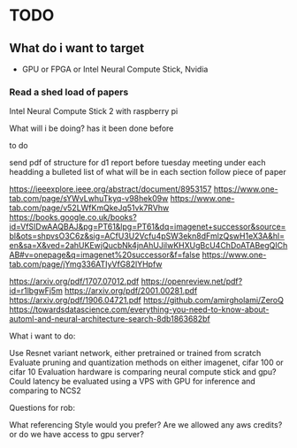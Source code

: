 # TODO

## What do i want to target

- GPU or FPGA or Intel Neural Compute Stick, Nvidia

### Read a shed load of papers

Intel Neural Compute Stick 2 with raspberry pi

What will i be doing? has it been done before

to do

send pdf of structure for d1 report before tuesday meeting
under each headding a bulleted list of what will be in each section
follow piece of paper

https://ieeexplore.ieee.org/abstract/document/8953157
https://www.one-tab.com/page/sYWvLwhuTkyq-v98hek09w
https://www.one-tab.com/page/v52LWfKmQkeJq51vk7RVhw
https://books.google.co.uk/books?id=VfSIDwAAQBAJ&pg=PT61&lpg=PT61&dq=imagenet+successor&source=bl&ots=shpvsO3C6z&sig=ACfU3U2Vcfu4pSW3ekn8dFmlzQswH1eX3A&hl=en&sa=X&ved=2ahUKEwjQucbNk4jnAhUJilwKHXUgBcU4ChDoATABegQIChAB#v=onepage&q=imagenet%20successor&f=false
https://www.one-tab.com/page/jYmg336ATIyVfG82lYHpfw

https://arxiv.org/pdf/1707.07012.pdf
https://openreview.net/pdf?id=r1lbgwFj5m
https://arxiv.org/pdf/2001.00281.pdf
https://arxiv.org/pdf/1906.04721.pdf
https://github.com/amirgholami/ZeroQ
https://towardsdatascience.com/everything-you-need-to-know-about-automl-and-neural-architecture-search-8db1863682bf

What i want to do:

Use Resnet variant network, either pretrained or trained from scratch
Evaluate pruning and quantization methods on either imagenet, cifar 100 or cifar 10
Evaluation hardware is comparing neural compute stick and gpu? 
Could latency be evaluated using a VPS with GPU for inference and comparing to NCS2


Questions for rob:

What referencing Style would you prefer?
Are we allowed any aws credits? or do we have access to gpu server?

